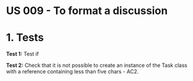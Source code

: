 # US 009 - To format a discussion

# 1. Tests 

**Test 1:** Test if 

**Test 2:** Check that it is not possible to create an instance of the Task class with a reference containing less than five chars - AC2. 









